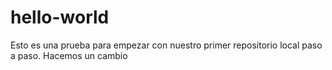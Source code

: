 # hello-world
Esto es una prueba para empezar con nuestro
primer repositorio local paso a paso.
Hacemos un cambio